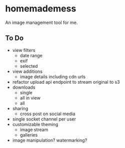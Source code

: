homemademess
====================

An image management tool for me.

To Do
---------------------


+  view filters
    + date range
    + exif
    + selected
+  view additions
    +  image details including cdn urls
+  refactor upload api endpoint to stream original to s3
+  downloads
    +  single
    +  all in view
    +  all
+  sharing
    +  cross post on social media
+  single socket channel per user
+  customizable theming
    +  image stream
    +  galleries
+  image manipulation?  watermarking?


